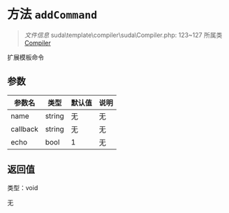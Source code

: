 # 方法 `addCommand`

> *文件信息* suda\template\compiler\suda\Compiler.php: 123~127
> 所属类 [Compiler](../Compiler.md)


扩展模板命令


## 参数


| 参数名 | 类型 | 默认值 | 说明 |
|--------|-----|-------|-------|
| name |  string | 无 | 无 |
| callback |  string | 无 | 无 |
| echo |  bool | 1 | 无 |



## 返回值

类型：void

无


